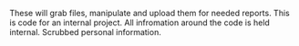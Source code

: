 These will grab files, manipulate and upload them for needed reports. 
This is code for an internal project. 
All infromation around the code is held internal. Scrubbed personal information. 
